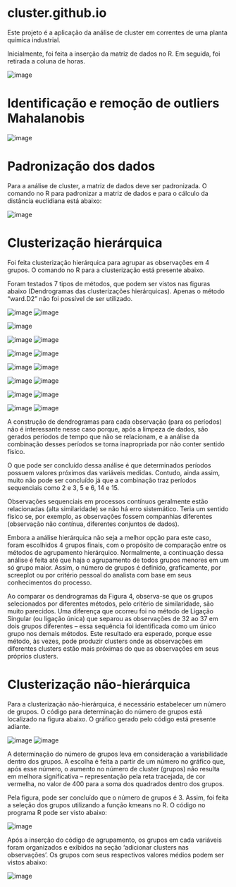 # cluster.github.io
Este projeto é a aplicação da análise de cluster em correntes de uma planta química industrial. 

Inicialmente, foi feita a inserção da matriz de dados no R. Em seguida, foi retirada a coluna de horas.

![image](https://user-images.githubusercontent.com/81119854/124508980-5deca980-dda7-11eb-9799-795dad84ac25.png)

# Identificação e remoção de outliers Mahalanobis

![image](https://user-images.githubusercontent.com/81119854/124509062-9d1afa80-dda7-11eb-9ecb-d0b695175399.png)

# Padronização dos dados

Para a análise de cluster, a matriz de dados deve ser padronizada. O comando no R para padronizar a matriz de dados e para o cálculo da distância euclidiana está abaixo:

![image](https://user-images.githubusercontent.com/81119854/124509135-c8054e80-dda7-11eb-8eb4-ff8de93b8c4f.png)

# Clusterização hierárquica

Foi feita clusterização hierárquica para agrupar as observações em 4 grupos. O comando no R para a clusterização está presente abaixo. 

Foram testados 7 tipos de métodos, que podem ser vistos nas figuras abaixo (Dendrogramas das clusterizações hierárquicas). Apenas o método “ward.D2” não foi possível de ser utilizado.

![image](https://user-images.githubusercontent.com/81119854/124510031-634af380-dda9-11eb-9308-9800e731e3d1.png)
![image](https://user-images.githubusercontent.com/81119854/124510350-fd12a080-dda9-11eb-9406-dea1a740c596.png)

![image](https://user-images.githubusercontent.com/81119854/124510276-d6ed0080-dda9-11eb-8791-f47e1c9d87b1.png)


![image](https://user-images.githubusercontent.com/81119854/124510404-16b3e800-ddaa-11eb-99d0-266d583db877.png)
![image](https://user-images.githubusercontent.com/81119854/124510328-ef5d1b00-dda9-11eb-85fe-57a46847a86f.png)

![image](https://user-images.githubusercontent.com/81119854/124510833-0d774b00-ddab-11eb-989e-cc6020dacefe.png)
![image](https://user-images.githubusercontent.com/81119854/124510860-1ff18480-ddab-11eb-8e60-309182fa0082.png)

![image](https://user-images.githubusercontent.com/81119854/124510655-ace80e00-ddaa-11eb-9b93-4a81f96770fa.png)
![image](https://user-images.githubusercontent.com/81119854/124510697-c426fb80-ddaa-11eb-8bde-74e3e4a0fa0f.png)

![image](https://user-images.githubusercontent.com/81119854/124510933-41eb0700-ddab-11eb-9d66-65eb57392089.png)
![image](https://user-images.githubusercontent.com/81119854/124510950-4e6f5f80-ddab-11eb-824c-e665bf852445.png)

![image](https://user-images.githubusercontent.com/81119854/124510977-5fb86c00-ddab-11eb-9a8a-e799561ece97.png)
![image](https://user-images.githubusercontent.com/81119854/124511009-71017880-ddab-11eb-914a-85a7000043af.png)

![image](https://user-images.githubusercontent.com/81119854/124511029-7d85d100-ddab-11eb-877e-5f6585d2adc9.png)
![image](https://user-images.githubusercontent.com/81119854/124511074-97bfaf00-ddab-11eb-974a-5fb43e2d4a55.png)

A construção de dendrogramas para cada observação (para os períodos) não é interessante nesse caso porque, após a limpeza de dados, são gerados períodos de tempo
que não se relacionam, e a análise da combinação desses períodos se torna inapropriada por não conter sentido físico. 

O que pode ser concluído dessa análise é que determinados períodos possuem valores próximos das variáveis medidas. Contudo, ainda assim, muito não pode ser concluído já que a combinação traz períodos sequenciais como 2 e 3, 5 e 6, 14 e 15. 

Observações sequenciais em processos contínuos geralmente estão relacionadas (alta similaridade) se não há erro sistemático. Teria um sentido físico se, por exemplo, as observações fossem companhias diferentes (observação não contínua, diferentes conjuntos de dados).

Embora a análise hierárquica não seja a melhor opção para este caso, foram escolhidos 4 grupos finais, com o propósito de comparação entre os métodos de agrupamento hierárquico. Normalmente, a continuação dessa análise é feita até que haja o agrupamento de todos grupos menores em um só grupo maior. Assim, o número de grupos é definido, graficamente, por screeplot ou por critério pessoal do analista com base em seus conhecimentos do processo.

Ao comparar os dendrogramas da Figura 4, observa-se que os grupos selecionados por diferentes métodos, pelo critério de similaridade, são muito parecidos. Uma diferença que ocorreu foi no método de Ligação Singular (ou ligação única) que separou as observações de 32 ao 37 em dois grupos diferentes – essa sequência foi identificada como um único grupo nos demais métodos. Este resultado era esperado, porque esse método, às vezes, pode produzir clusters onde as observações em diferentes clusters estão mais próximas do que as observações em seus próprios clusters.

# Clusterização não-hierárquica

Para a clusterização não-hierárquica, é necessário estabelecer um número de grupos. O código para determinação do número de grupos está localizado na figura abaixo. O gráfico gerado pelo código está presente adiante.

![image](https://user-images.githubusercontent.com/81119854/124511708-27b22880-ddad-11eb-87cf-db5ef63ed139.png)
![image](https://user-images.githubusercontent.com/81119854/124511779-503a2280-ddad-11eb-90e2-d6becc4a0f20.png)

A determinação do número de grupos leva em consideração a variabilidade dentro dos grupos. A escolha é feita a partir de um número no gráfico que, após esse número, o aumento no número de cluster (grupos) não resulta em melhora significativa – representação pela reta tracejada, de cor vermelha, no valor de 400 para a soma dos quadrados dentro dos grupos. 

Pela figura, pode ser concluído que o número de grupos é 3. Assim, foi feita a seleção dos grupos utilizando a função kmeans no R. O código no programa R pode ser visto abaixo:

![image](https://user-images.githubusercontent.com/81119854/124511995-c3dc2f80-ddad-11eb-9fcc-be9eb03b43a0.png)

Após a inserção do código de agrupamento, os grupos em cada variáveis foram organizados e exibidos na seção ‘adicionar clusters nas observações’. Os grupos com seus respectivos valores médios podem ser vistos abaixo:

![image](https://user-images.githubusercontent.com/81119854/124512217-39480000-ddae-11eb-8c60-7b77ea4fcb77.png)



